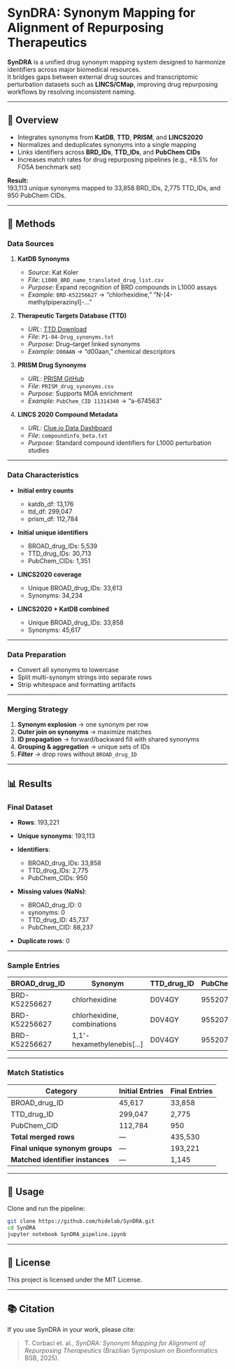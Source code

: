 # SynDRA: Synonym Mapping for Alignment of Repurposing Therapeutics

**SynDRA** is a unified drug synonym mapping system designed to harmonize identifiers across major biomedical resources.  
It bridges gaps between external drug sources and transcriptomic perturbation datasets such as **LINCS/CMap**, improving drug repurposing workflows by resolving inconsistent naming.

---

## 📌 Overview

- Integrates synonyms from **KatDB**, **TTD**, **PRISM**, and **LINCS2020**
- Normalizes and deduplicates synonyms into a single mapping
- Links identifiers across **BRD_IDs**, **TTD_IDs**, and **PubChem CIDs**
- Increases match rates for drug repurposing pipelines (e.g., +8.5% for FO5A benchmark set)

**Result:**  
193,113 unique synonyms mapped to 33,858 BRD_IDs, 2,775 TTD_IDs, and 950 PubChem CIDs.

---

## 🔬 Methods

### Data Sources

1. **KatDB Synonyms**  
   - *Source*: Kat Koler  
   - *File*: `L1000_BRD_name_translated_drug_list.csv`  
   - *Purpose*: Expand recognition of BRD compounds in L1000 assays  
   - *Example*: `BRD-K52256627` → “chlorhexidine,” “N-[4-methylpiperazinyl]-…”

2. **Therapeutic Targets Database (TTD)**  
   - *URL*: [TTD Download](https://idrblab.org/ttd/)  
   - *File*: `P1-04-Drug_synonyms.txt`  
   - *Purpose*: Drug–target linked synonyms  
   - *Example*: `D00AAN` → “d00aan,” chemical descriptors

3. **PRISM Drug Synonyms**  
   - *URL*: [PRISM GitHub](https://github.com/broadinstitute/prism_repurposing)  
   - *File*: `PRISM_drug_synonyms.csv`  
   - *Purpose*: Supports MOA enrichment  
   - *Example*: `PubChem_CID 11314340` → “a-674563”

4. **LINCS 2020 Compound Metadata**  
   - *URL*: [Clue.io Data Dashboard](https://clue.io/releases/data-dashboard)  
   - *File*: `compoundinfo_beta.txt`  
   - *Purpose*: Standard compound identifiers for L1000 perturbation studies  

---

### Data Characteristics

- **Initial entry counts**  
  - katdb_df: 13,176  
  - ttd_df: 299,047  
  - prism_df: 112,784  

- **Initial unique identifiers**  
  - BROAD_drug_IDs: 5,539  
  - TTD_drug_IDs: 30,713  
  - PubChem_CIDs: 1,351  

- **LINCS2020 coverage**  
  - Unique BROAD_drug_IDs: 33,613  
  - Synonyms: 34,234  

- **LINCS2020 + KatDB combined**  
  - Unique BROAD_drug_IDs: 33,858  
  - Synonyms: 45,617  

---

### Data Preparation

- Convert all synonyms to lowercase  
- Split multi-synonym strings into separate rows  
- Strip whitespace and formatting artifacts  

---

### Merging Strategy

1. **Synonym explosion** → one synonym per row  
2. **Outer join on synonyms** → maximize matches  
3. **ID propagation** → forward/backward fill with shared synonyms  
4. **Grouping & aggregation** → unique sets of IDs  
5. **Filter** → drop rows without `BROAD_drug_ID`  

---

## 📊 Results

### Final Dataset

- **Rows**: 193,221  
- **Unique synonyms**: 193,113  
- **Identifiers**:  
  - BROAD_drug_IDs: 33,858  
  - TTD_drug_IDs: 2,775  
  - PubChem_CIDs: 950  

- **Missing values (NaNs)**:  
  - BROAD_drug_ID: 0  
  - synonyms: 0  
  - TTD_drug_ID: 45,737  
  - PubChem_CID: 88,237  

- **Duplicate rows**: 0  

---

### Sample Entries

| BROAD_drug_ID | Synonym                     | TTD_drug_ID | PubChem_CID |
|---------------|-----------------------------|-------------|-------------|
| BRD-K52256627 | chlorhexidine               | D0V4GY      | 9552079     |
| BRD-K52256627 | chlorhexidine, combinations | D0V4GY      | 9552079     |
| BRD-K52256627 | 1,1'-hexamethylenebis[...]  | D0V4GY      | 9552079     |

---

### Match Statistics

| Category                        | Initial Entries | Final Entries |
|---------------------------------|-----------------|---------------|
| BROAD_drug_ID                   | 45,617          | 33,858        |
| TTD_drug_ID                     | 299,047         | 2,775         |
| PubChem_CID                     | 112,784         | 950           |
| **Total merged rows**           | —               | 435,530       |
| **Final unique synonym groups** | —               | 193,221       |
| **Matched identifier instances**| —               | 1,145         |

---

## 🚀 Usage

Clone and run the pipeline:

```bash
git clone https://github.com/hidelab/SynDRA.git
cd SynDRA
jupyter notebook SynDRA_pipeline.ipynb
```
---

## 📄 License

This project is licensed under the MIT License.

---

## 📚 Citation

If you use SynDRA in your work, please cite:

> T. Corbaci et. al., *SynDRA: Synonym Mapping for Alignment of Repurposing Therapeutics* (Brazilian Symposium on Bioinformatics BSB, 2025).

